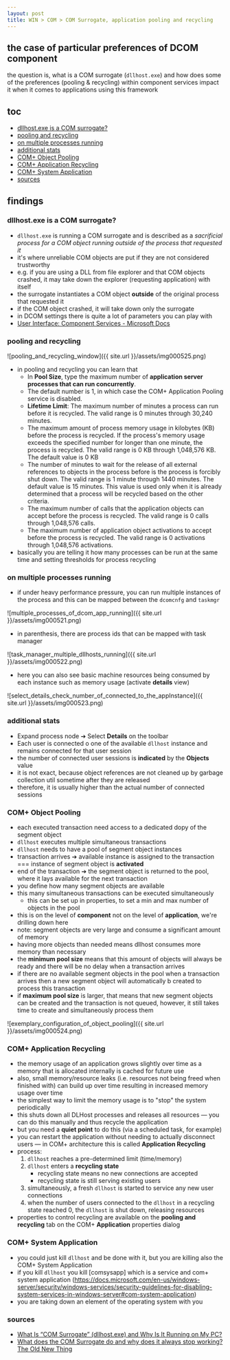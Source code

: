 ```yaml
---
layout: post
title: WIN > COM > COM Surrogate, application pooling and recycling
---
```

## the case	of particular preferences of DCOM component
the question is, what is a COM surrogate (`dllhost.exe`) and how does some of the preferences (pooling & recycling) within component services impact it when it comes to applications using this framework 

## toc
<!-- TOC -->

- [dllhost.exe is a COM surrogate?](#dllhostexe-is-a-com-surrogate)
- [pooling and recycling](#pooling-and-recycling)
- [on multiple processes running](#on-multiple-processes-running)
- [additional stats](#additional-stats)
- [COM+ Object Pooling](#com-object-pooling)
- [COM+ Application Recycling](#com-application-recycling)
- [COM+ System Application](#com-system-application)
- [sources](#sources)

<!-- /TOC -->

## findings
### dllhost.exe is a COM surrogate? 
* `dllhost.exe` is running a COM surrogate and is described as a _sacrificial process for a COM object running outside of the process that requested it_
* it's where unreliable COM objects are put if they are not considered trustworthy
* e.g. if you are using a DLL from file explorer and that COM objects crashed, it may take down the explorer (requesting application) with itself
* the surrogate instantiates a COM object **outside** of the original process that requested it
* if the COM object crashed, it will take down only the surrogate       
* in DCOM settings there is quite a lot of parameters you can play with
* [User Interface: Component Services - Microsoft Docs](https://docs.microsoft.com/en-us/previous-versions/windows/it-pro/windows-server-2008-R2-and-2008/cc742476(v=ws.11))

### pooling and recycling

![pooling_and_recycling_window]({{ site.url }}/assets/img000525.png)

* in pooling and recycling you can learn that
    * In **Pool Size**, type the maximum number of **application server processes that can run concurrently**. 
    * The default number is 1, in which case the COM+ Application Pooling service is disabled.
    * **Lifetime Limit**: The maximum number of minutes a process can run before it is recycled. The valid range is 0 minutes through 30,240 minutes.
    * The maximum amount of process memory usage in kilobytes (KB) before the process is recycled. If the process's memory usage exceeds the specified number for longer than one minute, the process is recycled. The valid range is 0 KB through 1,048,576 KB. The default value is 0 KB
    * The number of minutes to wait for the release of all external references to objects in the process before is the process is forcibly shut down. The valid range is 1 minute through 1440 minutes. The default value is 15 minutes. This value is used only when it is already determined that a process will be recycled based on the other criteria.
    *  The maximum number of calls that the application objects can accept before the process is recycled. The valid range is 0 calls through 1,048,576 calls.
    * The maximum number of application object activations to accept before the process is recycled. The valid range is 0 activations through 1,048,576 activations.
* basically you are telling it how many processes can be run at the same time and setting thresholds for process recycling

###  on multiple processes running
* if under heavy performance pressure, you can run multiple instances of the process and this can be mapped between the `dcomcnfg` and `taskmgr` 

![multiple_processes_of_dcom_app_running]({{ site.url }}/assets/img000521.png)

* in parenthesis, there are process ids that can be mapped with task manager

![task_manager_multiple_dllhosts_running]({{ site.url }}/assets/img000522.png)

* here you can also see basic machine resources being consumed by each instance such as memory usage (activate **details** view)
 
![select_details_check_number_of_connected_to_the_appInstance]({{ site.url }}/assets/img000523.png)

###  additional stats
* Expand process node ➔ Select **Details** on the toolbar
* Each user is connected o one of the available `dllhost` instance and remains connected for that user session
* the number of connected user sessions is **indicated** by the **Objects** value
* it is not exact, because object references are not cleaned up by garbage collection util sometime after they are released
* therefore, it is usually higher than the actual number of connected sessions

###  COM+ Object Pooling
* each executed transaction need access to a dedicated dopy of the segment object
* `dllhost` executes multiple simultaneous transactions
* `dllhost` needs to have a pool of segment object instances
* transaction arrives ➔ available instance is assigned to the transaction === instance of segment object is **activated**
* end of the transaction ➔ the segment object is returned to the pool, where it lays available for the next transaction
* you define how many segment objects are available
* this many simultaneous transactions can be executed simultaneously
	* this can be set up in properties, to set a min and max number of objects in the pool
* this is on the level of **component** not on the level of **application**, we're drilling down here
* note: segment objects are very large and consume a significant amount of memory
* having more objects than needed means dllhost consumes more memory than necessary
* the **minimum pool size** means that this amount of objects will always be ready and there will be no delay when a transaction arrives
* if there are no available segment objects in the pool when a transaction arrives then a new segment object will automatically b created to process this transaction
* if **maximum pool size** is larger, that means that new segment objects can be created and the transaction is not queued, however, it still takes time to create and simultaneously process them

![exemplary_configuration_of_object_pooling]({{ site.url }}/assets/img000524.png)

###  COM+ Application Recycling
* the memory usage of an application grows slightly over time as a memory that is allocated internally is cached for future use
* also, small memory/resource leaks (i.e. resources not being freed when finished with) can build up over time resulting in increased memory usage over time
* the simplest way to limit the memory usage is to "stop" the system periodically
* this shuts down all DLHost processes and releases all resources — you can do this manually and thus recycle the application
* but you need a **quiet point** to do this (via a scheduled task, for example)
* you can restart the application without needing to actually disconnect users — in COM+ architecture this is called **Application Recycling**
* process:
	1. `dllhost` reaches a pre-determined limit (time/memory)
	2. `dllhost` enters a **recycling state**
		* recycling state means no new connections are accepted
		* recycling state is still serving existing users
	3. simultaneously, a fresh `dllhost` is started to service any new user connections
	4. when the number of users connected to the `dllhost` in a recycling state reached 0, the `dllhost` is shut down, releasing resources
* properties to control recycling are available on the **pooling and recycling** tab on the COM+ **Application** properties dialog

###   COM+ System Application
* you could just kill `dllhost` and be done with it, but you are killing also the COM+ System Application
* if you kill `dllhost` you kill [comsysapp] which is a service and com+ system application (https://docs.microsoft.com/en-us/windows-server/security/windows-services/security-guidelines-for-disabling-system-services-in-windows-server#com-system-application)
* you are taking down an element of the operating system with you

### sources
* [What Is “COM Surrogate” (dllhost.exe) and Why Is It Running on My PC?](https://www.howtogeek.com/326462/what-is-com-surrogate-dllhost.exe-and-why-is-it-running-on-my-pc/)
* [What does the COM Surrogate do and why does it always stop working? The Old New Thing](https://devblogs.microsoft.com/oldnewthing/?p=19173)